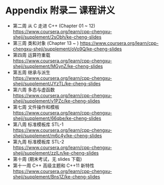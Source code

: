 # Appendix 附录二 课程讲义

* 第二周 从 C 走进 C++ (Chapter 01 ~ 12)  
<https://www.coursera.org/learn/cpp-chengxu-sheji/supplement/2sObh/ke-cheng-slides>
* 第三周 类和对象 (Chapter 13 ~ ) 
<https://www.coursera.org/learn/cpp-chengxu-sheji/supplement/oVo9Q/ke-cheng-slides>
* 第四周 运算符重载  
<https://www.coursera.org/learn/cpp-chengxu-sheji/supplement/MGynZ/ke-cheng-slides>
* 第五周 继承与派生  
<https://www.coursera.org/learn/cpp-chengxu-sheji/supplement/JYzTL/ke-cheng-slides>
* 第六周 多态与虚函数  
<https://www.coursera.org/learn/cpp-chengxu-sheji/supplement/v1PZc/ke-cheng-slides>
* 第七周 文件操作和模板  
<https://www.coursera.org/learn/cpp-chengxu-sheji/supplement/66qbe/ke-cheng-slides>
* 第八周 标准模板库 STL-1  
<https://www.coursera.org/learn/cpp-chengxu-sheji/supplement/m6c4y/ke-cheng-slides>
* 第九周 标准模板库 STL-2  
<https://www.coursera.org/learn/cpp-chengxu-sheji/supplement/zzlLn/ke-cheng-slides>
* 第十周 (期末考试，无 slides 下载)
* 第十一周 C++ 高级主题和 C++11 新特性  
<https://www.coursera.org/learn/cpp-chengxu-sheji/supplement/Bns1Z/ke-cheng-slides>

